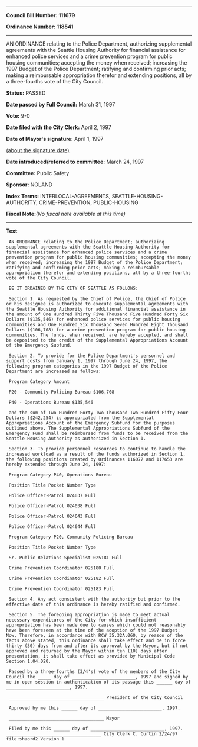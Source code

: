

********

**Council Bill Number: 111679**
   
**Ordinance Number: 118541**
********

 AN ORDINANCE relating to the Police Department, authorizing supplemental agreements with the Seattle Housing Authority for financial assistance for enhanced police services and a crime prevention program for public housing communities; accepting the money when received; increasing the 1997 Budget of the Police Department; ratifying and confirming prior acts; making a reimbursable appropriation therefor and extending positions, all by a three-fourths vote of the City Council.

**Status:** PASSED
   
**Date passed by Full Council:** March 31, 1997
   
**Vote:** 9-0
   
**Date filed with the City Clerk:** April 2, 1997
   
**Date of Mayor's signature:** April 1, 1997
   
[(about the signature date)](/~public/approvaldate.htm)
   
   
   
**Date introduced/referred to committee:** March 24, 1997
   
**Committee:** Public Safety
   
**Sponsor:** NOLAND
   
   
**Index Terms:** INTERLOCAL-AGREEMENTS, SEATTLE-HOUSING-AUTHORITY, CRIME-PREVENTION, PUBLIC-HOUSING

**Fiscal Note:**_(No fiscal note available at this time)_

********

**Text**
   
```
 AN ORDINANCE relating to the Police Department; authorizing supplemental agreements with the Seattle Housing Authority for financial assistance for enhanced police services and a crime prevention program for public housing communities; accepting the money when received; increasing the 1997 Budget of the Police Department; ratifying and confirming prior acts; making a reimbursable appropriation therefor and extending positions, all by a three-fourths vote of the City Council.

 BE IT ORDAINED BY THE CITY OF SEATTLE AS FOLLOWS:

 Section 1. As requested by the Chief of Police, the Chief of Police or his designee is authorized to execute supplemental agreements with the Seattle Housing Authority for additional financial assistance in the amount of One Hundred Thirty Five Thousand Five Hundred Forty Six Dollars ($135,546) for enhanced police services for public housing communities and One Hundred Six Thousand Seven Hundred Eight Thousand Dollars ($106,708) for a crime prevention program for public housing communities. The funds, when received, are hereby accepted, and shall be deposited to the credit of the Supplemental Appropriations Account of the Emergency Subfund.

 Section 2. To provide for the Police Department's personnel and support costs from January 1, 1997 through June 24, 1997, the following program categories in the 1997 Budget of the Police Department are increased as follows:

 Program Category Amount

 P20 - Community Policing Bureau $106,708

 P40 - Operations Bureau $135,546

 and the sum of Two Hundred Forty Two Thousand Two Hundred Fifty Four Dollars ($242,254) is appropriated from the Supplemental Appropriations Account of the Emergency Subfund for the purposes outlined above. The Supplemental Appropriations Subfund of the Emergency Fund shall be reimbursed from funds to be received from the Seattle Housing Authority as authorized in Section 1.

 Section 3. To provide personnel resources to continue to handle the increased workload as a result of the funds authorized in Section 1, the following positions created by Ordinances 116077 and 117653 are hereby extended through June 24, 1997:

 Program Category P40, Operations Bureau

 Position Title Pocket Number Type

 Police Officer-Patrol 024037 Full

 Police Officer-Patrol 024038 Full

 Police Officer-Patrol 024643 Full

 Police Officer-Patrol 024644 Full

 Program Category P20, Community Policing Bureau

 Position Title Pocket Number Type

 Sr. Public Relations Specialist 025181 Full

 Crime Prevention Coordinator 025180 Full

 Crime Prevention Coordinator 025182 Full

 Crime Prevention Coordinator 025183 Full

 Section 4. Any act consistent with the authority but prior to the effective date of this ordinance is hereby ratified and confirmed.

 Section 5. The foregoing appropriation is made to meet actual necessary expenditures of the City for which insufficient appropriation has been made due to causes which could not reasonably have been foreseen at the time of the adoption of the 1997 Budget; Now, Therefore, in accordance with RCW 35.32A.060, by reason of the facts above stated, this ordinance shall take effect and be in force thirty (30) days from and after its approval by the Mayor, but if not approved and returned by the Mayor within ten (10) days after presentation, it shall take effect as provided by Municipal Code Section 1.04.020.

 Passed by a three-fourths (3/4's) vote of the members of the City Council the _____ day of ________________________, 1997 and signed by me in open session in authentication of its passage this ______ day of ________________________, 1997.

 ____________________________________ President of the City Council

 Approved by me this ______ day of ________________________, 1997.

 ____________________________________ Mayor

 Filed by me this ______ day of ____________________________, 1997. ____________________________________ City Clerk C. Curtin 2/24/97 file:shaord2 Version 1

```

